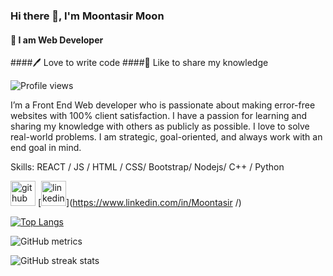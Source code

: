
### Hi there 👋, I'm Moontasir Moon

#### 👑 I am Web Developer
####🖊️ Love to write code
####🎤 Like to share my knowledge

![Profile views](https://gpvc.arturio.dev/Moon-Tasir)  

I’m a Front End Web developer who is passionate about making error-free websites with 100% client satisfaction. I have a passion for learning and sharing my knowledge with others as publicly as possible. I love to solve real-world problems. I am strategic, goal-oriented, and always work with an end goal in mind.


Skills:  REACT / JS / HTML / CSS/ Bootstrap/ Nodejs/ C++ / Python



[<img src='https://cdn.jsdelivr.net/npm/simple-icons@3.0.1/icons/github.svg' alt='github' height='40'>](https://github.com/Moon-Tasir)  [<img src='https://cdn.jsdelivr.net/npm/simple-icons@3.0.1/icons/linkedin.svg' alt='linkedin' height='40'>](https://www.linkedin.com/in/Moontasir /)  

[![Top Langs](https://github-readme-stats.vercel.app/api/top-langs/?username=Moon-Tasir)](https://github.com/anuraghazra/github-readme-stats)

![GitHub metrics](https://metrics.lecoq.io/Moon-Tasir)  

![GitHub streak stats](https://github-readme-streak-stats.herokuapp.com/?user=Moon-Tasir)  

